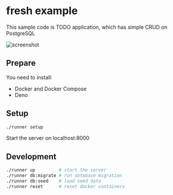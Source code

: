 # fresh example

This sample code is TODO application, which has simple CRUD on PostgreSQL

![screenshot](https://user-images.githubusercontent.com/1624680/211193917-0573652d-4707-4b38-a363-75a5cc8eb88d.png)

## Prepare

You need to install:

* Docker and Docker Compose
* Deno

## Setup

```bash
./runner setup
```

Start the server on localhost:8000

## Development

```bash
./runner up         # start the server
./runner db:migrate # run database migration
./runner db:seed    # load seed data
./runner reset      # reset docker containers
```
